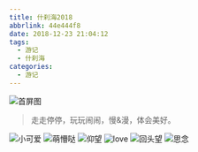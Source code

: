 ```yaml
---
title: 什刹海2018
abbrlink: 44e444f8
date: 2018-12-23 21:04:12
tags:
  - 游记
  - 什刹海
categories:
  - 游记
---
```


![首屏图](https://s11.ax1x.com/2024/02/28/pFwmup8.jpg)

<!-- more -->

> 走走停停，玩玩闹闹，慢&漫，体会美好。

![小可爱](https://s11.ax1x.com/2024/02/29/pFwoZV0.jpg)
![萌懵哒](https://s11.ax1x.com/2024/02/28/pFwmK1S.jpg)
![仰望](https://s11.ax1x.com/2024/02/28/pFwmM6g.jpg)
![love](https://s11.ax1x.com/2024/02/29/pFwom5T.jpg)
![回头望](https://s11.ax1x.com/2024/02/29/pFwoQxJ.jpg)
![思念](https://s11.ax1x.com/2024/02/29/pFwo3rR.jpg)
